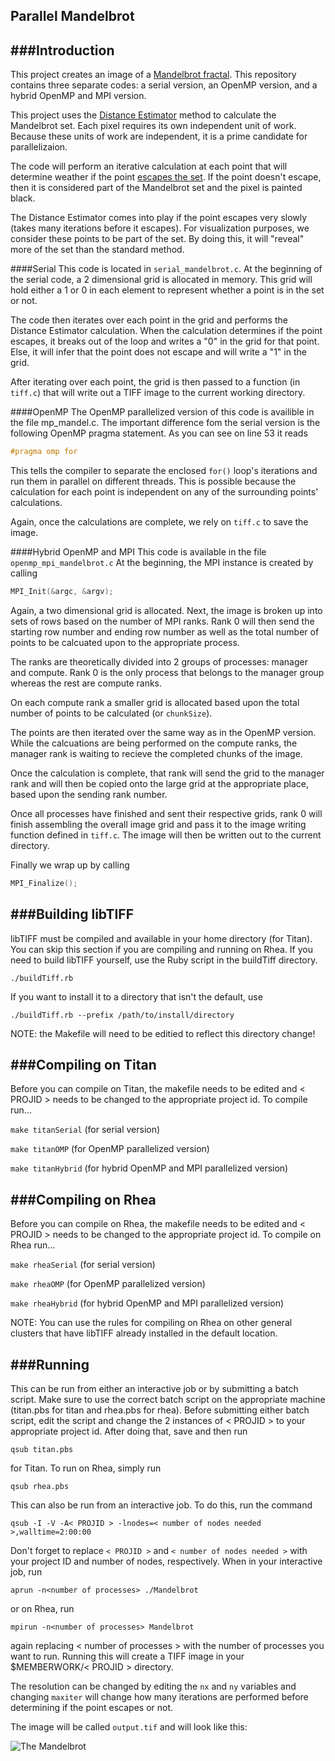 Parallel Mandelbrot
---

###Introduction
---

This project creates an image of a [Mandelbrot fractal](http://en.wikipedia.org/wiki/Mandelbrot_set). This repository contains three separate codes: a serial version, an OpenMP version, and a hybrid OpenMP and MPI version.

This project uses the [Distance Estimator](http://mrob.com/pub/muency/distanceestimator.html) method to calculate the Mandelbrot set. Each pixel requires its own independent unit of work. Because these units of work are independent, it is a prime candidate for parallelizaion. 

The code will perform an iterative calculation at each point that will determine weather if the point [escapes the set](http://en.wikipedia.org/wiki/Mandelbrot_set#Formal_definition). If the point doesn't escape, then it is considered part of the Mandelbrot set and the pixel is painted black.

The Distance Estimator comes into play if the point escapes very slowly (takes many iterations before it escapes). For visualization purposes, we consider these points to be part of the set. By doing this, it will "reveal" more of the set than the standard method. 

####Serial
This code is located in `serial_mandelbrot.c`. At the beginning of the serial code, a 2 dimensional grid is allocated in memory. This grid will hold either a 1 or 0 in each element to represent whether a point is in the set or not. 

The code then iterates over each point in the grid and performs the Distance Estimator calculation. When the calculation determines if the point escapes, it breaks out of the loop and writes a "0" in the grid for that point. Else, it will infer that the point does not escape and will write a "1" in the grid. 

After iterating over each point, the grid is then passed to a function (in `tiff.c`) that will write out a TIFF image to the current working directory.

####OpenMP
The OpenMP parallelized version of this code is availible in the file mp\_mandel.c. The important difference fom the serial version is the following OpenMP pragma statement. As you can see on line 53 it reads
```C
#pragma omp for
```
This tells the compiler to separate the enclosed `for()` loop's iterations and run them in parallel on different threads. This is possible because the calculation for each point is independent on any of the surrounding points' calculations.

Again, once the calculations are complete, we rely on `tiff.c` to save the image. 

####Hybrid OpenMP and MPI
This code is available in the file `openmp_mpi_mandelbrot.c` At the beginning, the MPI instance is created by calling
```C
MPI_Init(&argc, &argv);
```
Again, a two dimensional grid is allocated. Next, the image is broken up into sets of rows based on the number of MPI ranks. Rank 0 will then send the starting row number and ending row number as well as the total number of points to be calcuated upon to the appropriate process. 

The ranks are theoretically divided into 2 groups of processes: manager and compute. Rank 0 is the only process that belongs to the manager group whereas the rest are compute ranks.

On each compute rank a smaller grid is allocated based upon the total number of points to be calculated (or `chunkSize`). 

The points are then iterated over the same way as in the OpenMP version. While the calcuations are being performed on the compute ranks, the manager rank is waiting to recieve the completed chunks of the image. 

Once the calculation is complete, that rank will send the grid to the manager rank and will then be copied onto the large grid at the appropriate place, based upon the sending rank number. 

Once all processes have finished and sent their respective grids, rank 0 will finish assembling the overall image grid and pass it to the image writing function defined in `tiff.c`. The image will then be written out to the current directory. 

Finally we wrap up by calling
```C
MPI_Finalize();
```

###Building libTIFF
---
libTIFF must be compiled and available in your home directory (for Titan). You can skip this section if you are compiling and running on Rhea. If you need to build libTIFF yourself, use the Ruby script in the buildTiff directory.

```
./buildTiff.rb
```

If you want to install it to a directory that isn't the default, use
```
./buildTiff.rb --prefix /path/to/install/directory
```

NOTE: the Makefile will need to be editied to reflect this directory change!

###Compiling on Titan
---
Before you can compile on Titan, the makefile needs to be edited and < PROJID > needs to be changed to the appropriate project id. To compile run...

`make titanSerial` (for serial version)

`make titanOMP` (for OpenMP parallelized version)

`make titanHybrid` (for hybrid OpenMP and MPI parallelized version)

###Compiling on Rhea
---
Before you can compile on Rhea, the makefile needs to be edited and < PROJID > needs to be changed to the appropriate project id. To compile on Rhea run...

`make rheaSerial` (for serial version)

`make rheaOMP` (for OpenMP parallelized version)

`make rheaHybrid` (for hybrid OpenMP and MPI parallelized version)

NOTE: You can use the rules for compiling on Rhea on other general clusters that have libTIFF already installed in the default location.

###Running
---
This can be run from either an interactive job or by submitting a batch script. Make sure to use the correct batch script on the appropriate machine (titan.pbs for titan and rhea.pbs for rhea). Before submitting either batch script, edit the script and change the 2 instances of < PROJID > to your appropriate project id. After doing that, save and then run

`qsub titan.pbs`

for Titan. To run on Rhea, simply run

`qsub rhea.pbs`

This can also be run from an interactive job. To do this, run the command

```
qsub -I -V -A< PROJID > -lnodes=< number of nodes needed >,walltime=2:00:00
```
Don't forget to replace `< PROJID >` and `< number of nodes needed >` with your project ID and number of nodes, respectively. When in your interactive job, run

```
aprun -n<number of processes> ./Mandelbrot
```

or on Rhea, run

```
mpirun -n<number of processes> Mandelbrot
```

again replacing < number of processes > with the number of processes you want to run. Running this will create a TIFF image in your $MEMBERWORK/< PROJID > directory.

The resolution can be changed by editing the `nx` and `ny` variables and changing `maxiter` will change how many iterations are performed before determining if the point escapes or not. 

The image will be called `output.tif` and will look like this:

![The Mandelbrot](https://raw2.github.com/JRWynneIII/Mandelbrot/master/example.png)
